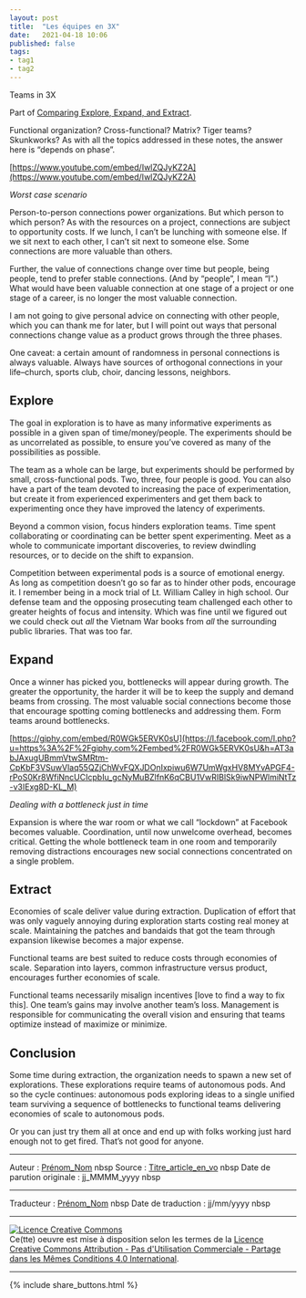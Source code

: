 ```yaml
---
layout: post
title:  "Les équipes en 3X"
date:   2021-04-18 10:06
published: false
tags:
- tag1
- tag2
---
```


Teams in 3X

Part of [Comparing Explore, Expand, and Extract](https://www.facebook.com/notes/kent-beck/comparing-explore-expand-and-extract-topics-in-3x/1241983035834558).

Functional organization? Cross-functional? Matrix? Tiger teams? Skunkworks? As with all the topics addressed in these notes, the answer here is “depends on phase”.

[https://www.youtube.com/embed/IwlZQJyKZ2A](https://www.youtube.com/embed/IwlZQJyKZ2A)

_Worst case scenario_

Person-to-person connections power organizations. But which person to which person? As with the resources on a project, connections are subject to opportunity costs. If we lunch, I can’t be lunching with someone else. If we sit next to each other, I can’t sit next to someone else. Some connections are more valuable than others.

Further, the value of connections change over time but people, being people, tend to prefer stable connections. (And by “people”, I mean “I”.) What would have been valuable connection at one stage of a project or one stage of a career, is no longer the most valuable connection.

I am not going to give personal advice on connecting with other people, which you can thank me for later, but I will point out ways that personal connections change value as a product grows through the three phases.

One caveat: a certain amount of randomness in personal connections is always valuable. Always have sources of orthogonal connections in your life–church, sports club, choir, dancing lessons, neighbors.

## Explore

The goal in exploration is to have as many informative experiments as possible in a given span of time/money/people. The experiments should be as uncorrelated as possible, to ensure you’ve covered as many of the possibilities as possible.

The team as a whole can be large, but experiments should be performed by small, cross-functional pods. Two, three, four people is good. You can also have a part of the team devoted to increasing the pace of experimentation, but create it from experienced experimenters and get them back to experimenting once they have improved the latency of experiments.

Beyond a common vision, focus hinders exploration teams. Time spent collaborating or coordinating can be better spent experimenting. Meet as a whole to communicate important discoveries, to review dwindling resources, or to decide on the shift to expansion.

Competition between experimental pods is a source of emotional energy. As long as competition doesn’t go so far as to hinder other pods, encourage it. I remember being in a mock trial of Lt. William Calley in high school. Our defense team and the opposing prosecuting team challenged each other to greater heights of focus and intensity. Which was fine until we figured out we could check out _all_ the Vietnam War books from _all_ the surrounding public libraries. That was too far.

## Expand

Once a winner has picked you, bottlenecks will appear during growth. The greater the opportunity, the harder it will be to keep the supply and demand beams from crossing. The most valuable social connections become those that encourage spotting coming bottlenecks and addressing them. Form teams around bottlenecks.

[https://giphy.com/embed/R0WGk5ERVK0sU](https://l.facebook.com/l.php?u=https%3A%2F%2Fgiphy.com%2Fembed%2FR0WGk5ERVK0sU&h=AT3abJAxugUBmmVtwSMRtm-CpKbF3VSuwVlaq55QZjChWvFQXJDOnIxpiwu6W7UmWgxHV8MYvAPGF4-rPoS0Kr8WfiNncUCIcpbIu_gcNyMuBZlfnK6qCBU1VwRIBlSk9iwNPWlmiNtTz-v3IExg8D-KL_M)

_Dealing with a bottleneck just in time_

Expansion is where the war room or what we call “lockdown” at Facebook becomes valuable. Coordination, until now unwelcome overhead, becomes critical. Getting the whole bottleneck team in one room and temporarily removing distractions encourages new social connections concentrated on a single problem.

## Extract

Economies of scale deliver value during extraction. Duplication of effort that was only vaguely annoying during exploration starts costing real money at scale. Maintaining the patches and bandaids that got the team through expansion likewise becomes a major expense.

Functional teams are best suited to reduce costs through economies of scale. Separation into layers, common infrastructure versus product, encourages further economies of scale.

Functional teams necessarily misalign incentives \[love to find a way to fix this\]. One team’s gains may involve another team’s loss. Management is responsible for communicating the overall vision and ensuring that teams optimize instead of maximize or minimize.

## Conclusion

Some time during extraction, the organization needs to spawn a new set of explorations. These explorations require teams of autonomous pods. And so the cycle continues: autonomous pods exploring ideas to a single unified team surviving a sequence of bottlenecks to functional teams delivering economies of scale to autonomous pods.

Or you can just try them all at once and end up with folks working just hard enough not to get fired. That’s not good for anyone.


---
Auteur : [Prénom_Nom](url_bio)  nbsp
Source : [Titre_article_en_vo](url_article_en_vo)  nbsp
Date de parution originale : jj_MMMM_yyyy  nbsp

---
Traducteur : [Prénom_Nom](url_bio)  nbsp
Date de traduction : jj/mm/yyyy  nbsp

---

<a rel="license" href="http://creativecommons.org/licenses/by-nc-sa/4.0/"><img alt="Licence Creative Commons" style="border-width:0" src="http://i.creativecommons.org/l/by-nc-sa/4.0/88x31.png" /></a><br />Ce(tte) oeuvre est mise à disposition selon les termes de la <a rel="license" href="http://creativecommons.org/licenses/by-nc-sa/4.0/">Licence Creative Commons Attribution - Pas d'Utilisation Commerciale - Partage dans les Mêmes Conditions 4.0 International</a>.

---

{% include share_buttons.html %}
